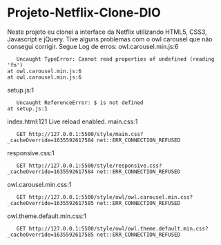 # Projeto-Netflix-Clone-DIO
Neste projeto eu clonei a interface da Netflix utilizando HTML5, CSS3, Javascript e jQuery.
Tive alguns problemas com o owl carousel que não consegui corrigir.
Segue Log de erros:
owl.carousel.min.js:6 
        
       Uncaught TypeError: Cannot read properties of undefined (reading 'fn')
    at owl.carousel.min.js:6
    at owl.carousel.min.js:6
setup.js:1 
        
       Uncaught ReferenceError: $ is not defined
    at setup.js:1
index.html:121 Live reload enabled.
main.css:1 
        
       GET http://127.0.0.1:5500/style/main.css?_cacheOverride=1635592617584 net::ERR_CONNECTION_REFUSED
responsive.css:1 
        
       GET http://127.0.0.1:5500/style/responsive.css?_cacheOverride=1635592617584 net::ERR_CONNECTION_REFUSED
owl.carousel.min.css:1 
        
       GET http://127.0.0.1:5500/style/owl/owl.carousel.min.css?_cacheOverride=1635592617585 net::ERR_CONNECTION_REFUSED
owl.theme.default.min.css:1 
        
       GET http://127.0.0.1:5500/style/owl/owl.theme.default.min.css?_cacheOverride=1635592617585 net::ERR_CONNECTION_REFUSED
